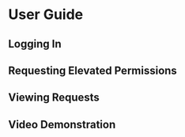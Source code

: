 # User Guide

## Logging In

## Requesting Elevated Permissions

## Viewing Requests

## Video Demonstration
